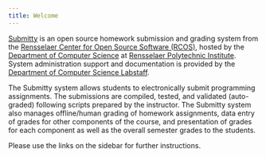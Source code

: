 ```yaml
---
title: Welcome
---
```


[Submitty](http://submitty.org) is an open source homework
submission and grading system from the 
[Rensselaer Center for Open Source Software (RCOS)](https://rcos.io/), 
hosted by the [Department of Computer Science](http://www.cs.rpi.edu/) 
at [Rensselaer Polytechnic Institute](http://www.rpi.edu/).  System 
administration support and documentation is provided by the 
[Department of Computer Science Labstaff](http://www.cs.rpi.edu/foswiki/bin/view/LabstaffWeb/WebHome).


The Submitty system allows students to electronically submit
programming assignments.  The submissions are compiled, tested, and
validated (auto-graded) following scripts prepared by the instructor.
The Submitty system also manages offline/human grading of homework
assignments, data entry of grades for other components of the course,
and presentation of grades for each component as well as the overall
semester grades to the students.


Please use the links on the sidebar for further instructions.
